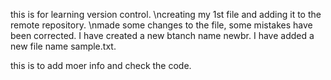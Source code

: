 this is for learning version control.
\ncreating my 1st file and adding it to the remote repository.
\nmade some changes to the file, some mistakes have been corrected.
I have created a new btanch name newbr.
I have added a new file name sample.txt.

this is to add moer info and check the code.
